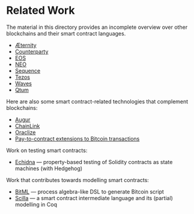 # Related Work

The material in this directory provides an incomplete overview over other blockchains and their smart contract languages.

* [Æternity](Aeternity.md)
* [Counterparty](Counterparty.md)
* [EOS](EOS.md)
* [NEO](NEO.md)
* [Sequence](Sequence.md)
* [Tezos](Tezos.md)
* [Waves](Waves.md)
* [Qtum](Qtum.md)

Here are also some smart contract-related technologies that complement blockchains:

* [Augur](Augur.md)
* [ChainLink](ChainLink.md)
* [Oraclize](Oraclize.md)
* [Pay-to-contract extensions to Bitcoin transactions](PayToContract.md)

Work on testing smart contracts:

* [Echidna](Echidna.md) — property-based testing of Solidity contracts as state machines (with Hedgehog)

Work that contributes towards modelling smart contracts:

* [BitML](BitML.md) — process algebra-like DSL to generate Bitcoin script
* [Scilla](Scilla.md) — a smart contract intermediate language and its (partial) modelling in Coq